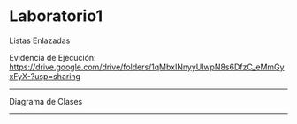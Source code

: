 # Laboratorio1
Listas Enlazadas

Evidencia de Ejecución: https://drive.google.com/drive/folders/1qMbxINnyyUlwpN8s6DfzC_eMmGyxFyX-?usp=sharing

-----

Diagrama de Clases

-----





